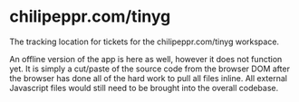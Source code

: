 chilipeppr.com/tinyg
=====

The tracking location for tickets for the chilipeppr.com/tinyg workspace. 

An offline version of the app is here as well, however it does not function yet. It is simply a cut/paste of the source code from the browser DOM after the browser has done all of the hard work to pull all files inline. All external Javascript files would still need to be brought into the overall codebase.
